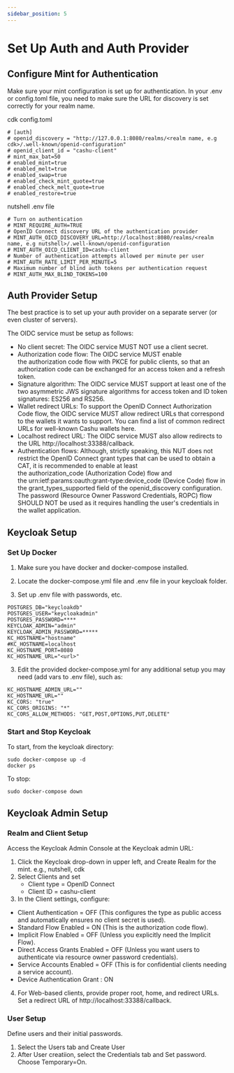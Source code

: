 ```yaml
---
sidebar_position: 5
---
```

# Set Up Auth and Auth Provider 

## Configure Mint for Authentication

Make sure your mint configuration is set up for authentication. In your .env or config.toml file, you need to make sure the URL for discovery is set correctly for your realm name.

cdk config.toml
```
# [auth]
# openid_discovery = "http://127.0.0.1:8080/realms/<realm name, e.g cdk>/.well-known/openid-configuration"
# openid_client_id = "cashu-client"
# mint_max_bat=50
# enabled_mint=true
# enabled_melt=true
# enabled_swap=true
# enabled_check_mint_quote=true
# enabled_check_melt_quote=true
# enabled_restore=true
```
nutshell .env file
```
# Turn on authentication
# MINT_REQUIRE_AUTH=TRUE
# OpenID Connect discovery URL of the authentication provider
# MINT_AUTH_OICD_DISCOVERY_URL=http://localhost:8080/realms/<realm name, e.g nutshell>/.well-known/openid-configuration
# MINT_AUTH_OICD_CLIENT_ID=cashu-client
# Number of authentication attempts allowed per minute per user
# MINT_AUTH_RATE_LIMIT_PER_MINUTE=5
# Maximum number of blind auth tokens per authentication request
# MINT_AUTH_MAX_BLIND_TOKENS=100
```

## Auth Provider Setup

The best practice is to set up your auth provider on a separate server (or even cluster of servers).


The OIDC service must be setup as follows:
* No client secret: The OIDC service MUST NOT use a client secret.
* Authorization code flow: The OIDC service MUST enable the authorization code flow with PKCE for public clients, so that an authorization code can be exchanged for an access token and a refresh token.
* Signature algorithm: The OIDC service MUST support at least one of the two asymmetric JWS signature algorithms for access token and ID token signatures: ES256 and RS256.
* Wallet redirect URLs: To support the OpenID Connect Authorization Code flow, the OIDC service MUST allow redirect URLs that correspond to the wallets it wants to support. You can find a list of common redirect URLs for well-known Cashu wallets here.
* Localhost redirect URL: The OIDC service MUST also allow redirects to the URL http://localhost:33388/callback.
* Authentication flows: Although, strictly speaking, this NUT does not restrict the OpenID Connect grant types that can be used to obtain a CAT, it is recommended to enable at least the authorization_code (Authorization Code) flow and the urn:ietf:params:oauth:grant-type:device_code (Device Code) flow in the grant_types_supported field of the openid_discovery configuration. The password (Resource Owner Password Credentials, ROPC) flow SHOULD NOT be used as it requires handling the user's credentials in the wallet application.


## Keycloak Setup

### Set Up Docker
1. Make sure you have docker and docker-compose installed. 

2. Locate the docker-compose.yml file and .env file in your keycloak folder.

3. Set up .env file with passwords, etc.
```
POSTGRES_DB="keycloakdb"
POSTGRES_USER="keycloakadmin"
POSTGRES_PASSWORD=****
KEYCLOAK_ADMIN="admin"
KEYCLOAK_ADMIN_PASSWORD=*****
KC_HOSTNAME="hostname"
#KC_HOSTNAME=localhost
KC_HOSTNAME_PORT=8080
KC_HOSTNAME_URL="<url>"
```

3. Edit the provided docker-compose.yml for any additional setup you may need (add vars to .env file), such as:
```
KC_HOSTNAME_ADMIN_URL=""
KC_HOSTNAME_URL=""
KC_CORS: "true"
KC_CORS_ORIGINS: "*"
KC_CORS_ALLOW_METHODS: "GET,POST,OPTIONS,PUT,DELETE"
```

### Start and Stop Keycloak
To start, from the keycloak directory:
```
sudo docker-compose up -d
docker ps
```

To stop:
```
sudo docker-compose down
```

## Keycloak Admin Setup

### Realm and Client Setup
Access the Keycloak Admin Console at the Keycloak admin URL:
1. Click the Keycloak drop-down in upper left, and Create Realm for the mint. e.g., nutshell, cdk  
2. Select Clients and set 
    * Client type = OpenID Connect 
    * Client ID = cashu-client 
3. In the Client settings, configure:
* Client Authentication = OFF 
(This configures the type as public access and automatically ensures no client secret is used).
* Standard Flow Enabled = ON 
(This is the authorization code flow).
* Implicit Flow Enabled = OFF 
(Unless you explicitly need the Implicit Flow).
* Direct Access Grants Enabled = OFF 
(Unless you want users to authenticate via resource owner password credentials).
* Service Accounts Enabled = OFF 
(This is for confidential clients needing a service account).
* Device Authentication Grant : ON
4. For Web-based clients, provide proper root, home, and redirect URLs. Set a redirect URL of http://localhost:33388/callback.


### User Setup

Define users and their initial passwords.
1. Select the Users tab and Create User
2. After User creatiion, select the Credentials tab and Set password.  Choose Temporary=On. 